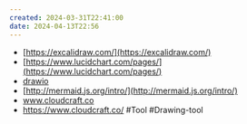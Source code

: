 ```yaml
---
created: 2024-03-31T22:41:00
date: 2024-04-13T22:56
---
```

- [https://excalidraw.com/](https://excalidraw.com/)
- [https://www.lucidchart.com/pages/](https://www.lucidchart.com/pages/)
- [drawio](https://app.diagrams.net/)
- [http://mermaid.js.org/intro/](http://mermaid.js.org/intro/)
- www.cloudcraft.co
- https://www.cloudcraft.co/
#Tool 
#Drawing-tool